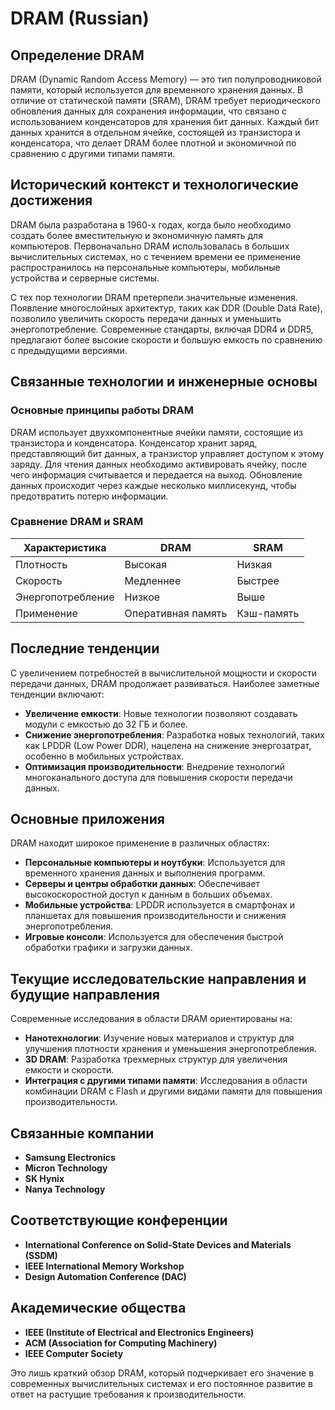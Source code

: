 # DRAM (Russian)

## Определение DRAM

DRAM (Dynamic Random Access Memory) — это тип полупроводниковой памяти, который используется для временного хранения данных. В отличие от статической памяти (SRAM), DRAM требует периодического обновления данных для сохранения информации, что связано с использованием конденсаторов для хранения бит данных. Каждый бит данных хранится в отдельном ячейке, состоящей из транзистора и конденсатора, что делает DRAM более плотной и экономичной по сравнению с другими типами памяти.

## Исторический контекст и технологические достижения

DRAM была разработана в 1960-х годах, когда было необходимо создать более вместительную и экономичную память для компьютеров. Первоначально DRAM использовалась в больших вычислительных системах, но с течением времени ее применение распространилось на персональные компьютеры, мобильные устройства и серверные системы.

С тех пор технологии DRAM претерпели значительные изменения. Появление многослойных архитектур, таких как DDR (Double Data Rate), позволило увеличить скорость передачи данных и уменьшить энергопотребление. Современные стандарты, включая DDR4 и DDR5, предлагают более высокие скорости и большую емкость по сравнению с предыдущими версиями.

## Связанные технологии и инженерные основы

### Основные принципы работы DRAM

DRAM использует двухкомпонентные ячейки памяти, состоящие из транзистора и конденсатора. Конденсатор хранит заряд, представляющий бит данных, а транзистор управляет доступом к этому заряду. Для чтения данных необходимо активировать ячейку, после чего информация считывается и передается на выход. Обновление данных происходит через каждые несколько миллисекунд, чтобы предотвратить потерю информации.

### Сравнение DRAM и SRAM

| Характеристика         | DRAM                    | SRAM                     |
|------------------------|------------------------|-------------------------|
| Плотность              | Высокая                | Низкая                  |
| Скорость                | Медленнее              | Быстрее                 |
| Энергопотребление      | Низкое                 | Выше                    |
| Применение             | Оперативная память     | Кэш-память              |

## Последние тенденции

С увеличением потребностей в вычислительной мощности и скорости передачи данных, DRAM продолжает развиваться. Наиболее заметные тенденции включают:

- **Увеличение емкости**: Новые технологии позволяют создавать модули с емкостью до 32 ГБ и более.
- **Снижение энергопотребления**: Разработка новых технологий, таких как LPDDR (Low Power DDR), нацелена на снижение энергозатрат, особенно в мобильных устройствах.
- **Оптимизация производительности**: Внедрение технологий многоканального доступа для повышения скорости передачи данных.

## Основные приложения

DRAM находит широкое применение в различных областях:

- **Персональные компьютеры и ноутбуки**: Используется для временного хранения данных и выполнения программ.
- **Серверы и центры обработки данных**: Обеспечивает высокоскоростной доступ к данным в больших объемах.
- **Мобильные устройства**: LPDDR используется в смартфонах и планшетах для повышения производительности и снижения энергопотребления.
- **Игровые консоли**: Используется для обеспечения быстрой обработки графики и загрузки данных.

## Текущие исследовательские направления и будущие направления

Современные исследования в области DRAM ориентированы на:

- **Нанотехнологии**: Изучение новых материалов и структур для улучшения плотности хранения и уменьшения энергопотребления.
- **3D DRAM**: Разработка трехмерных структур для увеличения емкости и скорости.
- **Интеграция с другими типами памяти**: Исследования в области комбинации DRAM с Flash и другими видами памяти для повышения производительности.

## Связанные компании

- **Samsung Electronics**
- **Micron Technology**
- **SK Hynix**
- **Nanya Technology**

## Соответствующие конференции

- **International Conference on Solid-State Devices and Materials (SSDM)**
- **IEEE International Memory Workshop**
- **Design Automation Conference (DAC)**

## Академические общества

- **IEEE (Institute of Electrical and Electronics Engineers)**
- **ACM (Association for Computing Machinery)**
- **IEEE Computer Society**

Это лишь краткий обзор DRAM, который подчеркивает его значение в современных вычислительных системах и его постоянное развитие в ответ на растущие требования к производительности.